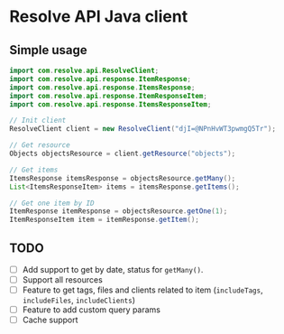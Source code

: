 # Resolve API Java client

## Simple usage

````java
import com.resolve.api.ResolveClient;
import com.resolve.api.response.ItemResponse;
import com.resolve.api.response.ItemsResponse;
import com.resolve.api.response.ItemResponseItem;
import com.resolve.api.response.ItemsResponseItem;

// Init client
ResolveClient client = new ResolveClient("djI=@NPnHvWT3pwmgQ5Tr");

// Get resource
Objects objectsResource = client.getResource("objects");

// Get items
ItemsResponse itemsResponse = objectsResource.getMany();
List<ItemsResponseItem> items = itemsResponse.getItems();

// Get one item by ID
ItemResponse itemResponse = objectsResource.getOne(1);
ItemResponseItem item = itemResponse.getItem();
````

## TODO
- [ ] Add support to get by date, status for `getMany()`.
- [ ] Support all resources
- [ ] Feature to get tags, files and clients related to item (`includeTags`, `includeFiles`, `includeClients`)
- [ ] Feature to add custom query params
- [ ] Cache support